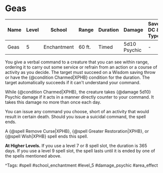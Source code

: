 # Geas

| Name | Level | School | Range | Duration | Damage | Save DC & Type |
|------|-------|--------|-------|----------|--------|----------------|
| Geas | 5 | Enchantment | 60 ft. | Timed | 5d10 Psychic | - |

You give a verbal command to a creature that you can see within range, ordering it to carry out some service or refrain from an action or a course of activity as you decide. The target must succeed on a Wisdom saving throw or have the {@condition Charmed|XPHB} condition for the duration. The target automatically succeeds if it can't understand your command.

While {@condition Charmed|XPHB}, the creature takes {@damage 5d10} Psychic damage if it acts in a manner directly counter to your command. It takes this damage no more than once each day.

You can issue any command you choose, short of an activity that would result in certain death. Should you issue a suicidal command, the spell ends.

A {@spell Remove Curse|XPHB}, {@spell Greater Restoration|XPHB}, or {@spell Wish|XPHB} spell ends this spell.

**At Higher Levels.** If you use a level 7 or 8 spell slot, the duration is 365 days. If you use a level 9 spell slot, the spell lasts until it is ended by one of the spells mentioned above.

^Tags: #spell #school_enchantment #level_5 #damage_psychic #area_effect
